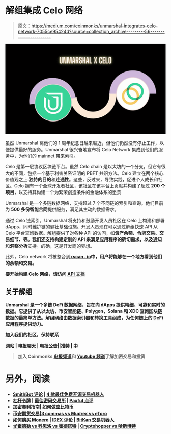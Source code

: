 # 解组集成 Celo 网络

> 原文：<https://medium.com/coinmonks/unmarshal-integrates-celo-network-7055ce95424d?source=collection_archive---------56----------------------->

![](img/ce0236789476956f403d974767eb6326.png)

虽然 Unmarshal 离他们的 1 周年纪念日越来越近，但他们仍然没有停止工作，以便提供最好的服务。Unmarshal 很兴奋地宣布将 Celo Network 集成到他们的服务中，为他们的 mainnet 带来索引。

Celo 是第一层协议区块链平台。虽然 Celo chain 是以太坊的一个分支，但它有很大的不同，包括一个基于利害关系证明的 PBFT 共识方法。Celo 建立在两个核心价值观之上:**独特的目的**和**连通性**。这些，反过来，导致实践，促进个人成长和社区。Celo 拥有一个全球开发者社区，该社区在该平台上贡献并构建了超过 **200 个项目**，以支持其构建一个为繁荣创造条件的金融体系的愿景

Unmarshal 是一个多链数据网络，支持超过 7 个不同链的索引和查询。他们目前为 **500 多份智能合同**提供服务，满足其生动的数据需求。

通过 Celo 链索引，Unmarshal 将支持和鼓励开发人员社区在 Celo 上构建和部署 dApps，同时维护链的健壮基础设施。开发人员现在可以通过解组快速 API 从 Celo 平台查询数据。解组提供了对各种 API 的访问，如**资产余额、令牌交易、交易细节、**等。我们还支持构建定制的 API 来满足应用程序的确切需求，以及**通知**和**洞察分析**支持。的确，这是开发商的梦想。

此外，Celo network 将被整合到[**xscan . io**](https://xscan.io)**中，用户将能够在一个地方看到他们的余额和交易。**

**要开始构建 Celo 网络，请访问 [**API 文档**](https://docs.unmarshal.io/)**

## **关于解组**

**Unmarshal 是一个多链 DeFi 数据网络，旨在向 dApps 提供精细、可靠和实时的数据。它提供了从以太坊、币安智能链、Polygon、Solana 和 XDC 查询区块链数据的最简单方法。解组网络由数据索引器和转换工具组成，为任何链上的 DeFi 应用程序提供动力。**

**加入我们的社区，保持联系**

**[**网站**](http://unmarshal.io/) **|** [**电报聊天**](https://t.me/Unmarshal_Chat) **|** [**电报公告**](https://t.me/joinchat/RRUIzbuhlA8-6Kjk)|[|**推特**](https://twitter.com/unmarshal) **|** [**中**](https://medium.com/unmarshal-io)**

> **加入 Coinmonks [电报频道](https://t.me/coincodecap)和 [Youtube 频道](https://www.youtube.com/c/coinmonks/videos)了解加密交易和投资**

# **另外，阅读**

*   **[SmithBot 评论](https://coincodecap.com/smithbot-review) | [4 款最佳免费开源交易机器人](https://coincodecap.com/free-open-source-trading-bots)**
*   **[杠杆令牌](/coinmonks/leveraged-token-3f5257808b22) | [最佳密码交易所](/coinmonks/crypto-exchange-dd2f9d6f3769) | [Paxful 点评](/coinmonks/paxful-review-4daf2354ab70)**
*   **[加密套利](/coinmonks/crypto-arbitrage-guide-how-to-make-money-as-a-beginner-62bfe5c868f6)指南| [如何做空比特币](/coinmonks/how-to-short-bitcoin-568a2d0b4ae5)**
*   **[币安期货交易](https://coincodecap.com/binance-futures-trading)|[3 commas vs Mudrex vs eToro](https://coincodecap.com/mudrex-3commas-etoro)**
*   **[如何购买 Monero](https://coincodecap.com/buy-monero) | [IDEX 评论](https://coincodecap.com/idex-review) | [BitKan 交易机器人](https://coincodecap.com/bitkan-trading-bot)**
*   **[尤霍德勒 vs 科恩洛 vs 霍德诺特](/coinmonks/youhodler-vs-coinloan-vs-hodlnaut-b1050acde55a) | [Cryptohopper vs 哈斯博特](https://coincodecap.com/cryptohopper-vs-haasbot)**